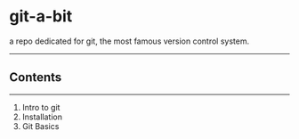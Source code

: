 # git-a-bit

a repo dedicated for git, the most famous version control system.

---

## Contents

---

1. Intro to git
2. Installation
3. Git Basics
